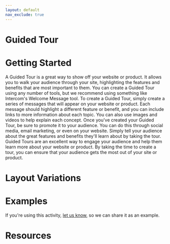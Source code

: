 ```yaml
---
layout: default
nav_exclude: true
---
```


# Guided Tour

# Getting Started

A Guided Tour is a great way to show off your website or product. It allows you to walk your audience through your site, highlighting the features and benefits that are most important to them. You can create a Guided Tour using any number of tools, but we recommend using something like Intercom's Welcome Message tool. To create a Guided Tour, simply create a series of messages that will appear on your website or product. Each message should highlight a different feature or benefit, and you can include links to more information about each topic. You can also use images and videos to help explain each concept. Once you've created your Guided Tour, be sure to promote it to your audience. You can do this through social media, email marketing, or even on your website. Simply tell your audience about the great features and benefits they'll learn about by taking the tour. Guided Tours are an excellent way to engage your audience and help them learn more about your website or product. By taking the time to create a tour, you can ensure that your audience gets the most out of your site or product.

# Layout Variations
# Examples
If you're using this activity, [let us know](https://github.com/Standards-and-Practices/structured-rapid-development/issues/new?assignees=&labels=documentation&template=example-submission.md&title=Example+of+%5Byour+pattern+here%5D), so we can share it as an example.
# Resources